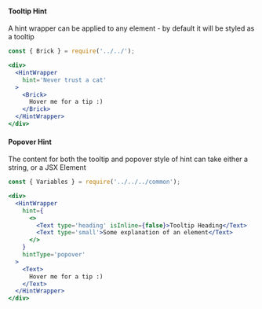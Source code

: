 #### Tooltip Hint
A hint wrapper can be applied to any element - by default it will be styled as a tooltip

```jsx
const { Brick } = require('../../');

<div>
  <HintWrapper
    hint='Never trust a cat'
  >
    <Brick>
      Hover me for a tip :)
    </Brick>
  </HintWrapper>
</div>
```

#### Popover Hint
The content for both the tooltip and popover style of hint can take either a string, or a JSX Element
```jsx
const { Variables } = require('../../../common');

<div>
  <HintWrapper
    hint={
      <>
        <Text type='heading' isInline={false}>Tooltip Heading</Text>
        <Text type='small'>Some explanation of an element</Text>
      </>
    }
    hintType='popover'
  >
    <Text>
      Hover me for a tip :)
    </Text>
  </HintWrapper>
</div>
```
